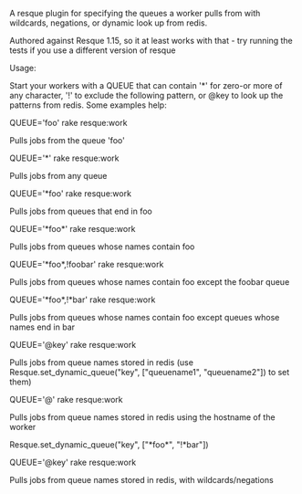 A resque plugin for specifying the queues a worker pulls from with wildcards, negations, or dynamic look up from redis.

Authored against Resque 1.15, so it at least works with that - try running the tests if you use a different version of resque

Usage:

Start your workers with a QUEUE that can contain '\*' for zero-or more of any character, '!' to exclude the following pattern, or @key to look up the patterns from redis.  Some examples help:

QUEUE='foo' rake resque:work

  Pulls jobs from the queue 'foo'

QUEUE='\*' rake resque:work

  Pulls jobs from any queue

QUEUE='\*foo' rake resque:work

  Pulls jobs from queues that end in foo

QUEUE='\*foo\*' rake resque:work

  Pulls jobs from queues whose names contain foo

QUEUE='\*foo\*,!foobar' rake resque:work

  Pulls jobs from queues whose names contain foo except the foobar queue

QUEUE='\*foo\*,!\*bar' rake resque:work

  Pulls jobs from queues whose names contain foo except queues whose names end in bar

QUEUE='@key' rake resque:work

  Pulls jobs from queue names stored in redis (use Resque.set\_dynamic\_queue("key", ["queuename1", "queuename2"]) to set them)

QUEUE='@' rake resque:work

  Pulls jobs from queue names stored in redis using the hostname of the worker

Resque.set\_dynamic\_queue("key", ["\*foo\*", "!\*bar"])

QUEUE='@key' rake resque:work

  Pulls jobs from queue names stored in redis, with wildcards/negations

